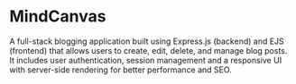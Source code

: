 # MindCanvas
A full-stack blogging application built using Express.js (backend) and EJS (frontend) that allows users to create, edit, delete, and manage blog posts. It includes user authentication, session management and a responsive UI with server-side rendering for better performance and SEO.

